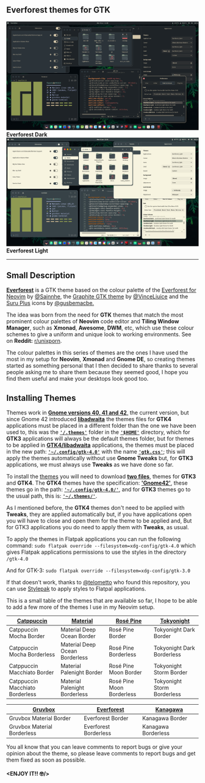 ## Everforest themes for GTK

![Everforest Dark](https://github.com/Fausto-Korpsvart/Everforest-GTK-Theme/blob/master/screenshots/everforest06.png)
**Everforest Dark**
![Everforest Light](https://github.com/Fausto-Korpsvart/Everforest-GTK-Theme/blob/master/screenshots/everforest07.png)
**Everforest Light**

---

## Small Description

<ins>**Everforest**</ins> is a GTK theme based on the colour palette of the [Everforest for Neovim](https://github.com/sainnhe/everforest) by [@Sainnhe](https://github.com/sainnhe), the [Graphite GTK theme](https://github.com/vinceliuice/Graphite-gtk-theme) by [@VinceLiuice](https://github.com/vinceliuice) and the [Suru Plus](https://github.com/gusbemacbe/suru-plus) icons by [@gusbemacbe.](https://github.com/gusbemacbe)

The idea was born from the need for **GTK** themes that match the most prominent colour palettes of **Neovim** code editor and **Tiling Window Manager**, such as **Xmonad**, **Awesome**, **DWM**, etc, which use these colour schemes to give a uniform and unique look to working environments. See on **Reddit:** [r/unixporn](https://www.reddit.com/r/unixporn/).

The colour palettes in this series of themes are the ones I have used the most in my setup for **Neovim**, **Xmonad** and **Gnome DE**, so creating themes started as something personal that I then decided to share thanks to several people asking me to share them because they seemed good, I hope you find them useful and make your desktops look good too.

## Installing Themes

Themes work in <ins>**Gnome versions 40, 41 and 42**,</ins> the current version, but since Gnome 42 introduced <ins>**libadwaita**</ins> the themes files for **GTK4** applications must be placed in a different folder than the one we have been used to, this was the <ins>**`'/.themes'`**</ins> folder in the <ins>**`'$HOME'`**</ins> directory, which for **GTK3** applications will always be the default themes folder, but for themes to be applied in <ins>**GTK4/libadwaita**</ins> applications, the themes must be placed in the new path: <ins>**`'~/.config/gtk-4.0'`**</ins> with the name <ins>**`'gtk.css'`**</ins>; this will apply the themes automatically without use **Gnome Tweaks** but, for **GTK3** applications, we must always use **Tweaks** as we have done so far.

To install the [themes](https://www.pling.com/u/fkorpsvart) you will need to download <ins>**two files**</ins>, themes for **GTK3** and **GTK4**.
The **GTK4** themes have the specification: <ins>**'Gnome42'**</ins>, these themes go in the path: **<ins>`'~/.config/gtk-4.0/'`</ins>**, and for **GTK3** themes go to the usual path, this is: <ins>**`'~/.themes/'`**</ins>.

As I mentioned before, the **GTK4** themes don't need to be applied with **Tweaks**, they are applied automatically but, if you have applications open you will have to close and open them for the theme to be applied and, But for GTK3 applications you do need to apply them with **Tweaks**, as usual.

To apply the themes in Flatpak applications you can run the following command: `sudo flatpak override --filesystem=xdg-config/gtk-4.0` which gives Flatpak applications permissions to use the styles in the directory `/gtk-4.0`

And for GTK-3: `sudo flatpak override --filesystem=xdg-config/gtk-3.0`

If that doesn't work, thanks to [@telometto](https://github.com/telometto) who found this repository, you can use [Stylepak](https://github.com/refi64/stylepak) to apply styles to Flatpal applications.

This is a small table of the themes that are available so far, I hope to be able to add a few more of the themes I use in my Neovim setup.

| [Catppuccin](https://www.pling.com/p/1715554) | [Material](https://www.pling.com/p/1706139) | [Rosé Pine](https://www.pling.com/p/1810530) | [Tokyonight](https://www.pling.com/p/1681315) |
| --------------------------------------------- | ------------------------------------------- | -------------------------------------------- | --------------------------------------------- |
| Catppuccin Mocha Border                       | Material Deep Ocean Border                  | Rosé Pine Border                             | Tokyonight Dark Border                        |
| Catppuccin Mocha Borderless                   | Material Deep Ocean Borderless              | Rosé Pine Borderless                         | Tokyonight Dark Borderless                    |
| Catppuccin Macchiato Border                   | Material Palenight Border                   | Rosé Pine Moon Border                        | Tokyonight Storm Border                       |
| Catppuccin Macchiato Borderless               | Material Palenight Borderless               | Rosé Pine Moon Borderless                    | Tokyonight Storm Borderless                   |

| [Gruvbox](https://www.pling.com/p/1681313) | [Everforest](https://www.pling.com/p/1695467) | [Kanagawa](https://www.pling.com/p/1810560) |
| ------------------------------------------ | --------------------------------------------- | ------------------------------------------- |
| Gruvbox Material Border                    | Everforest Border                             | Kanagawa Border                             |
| Gruvbox Material Borderless                | Everforest Borderless                         | Kanagawa Borderless                         |

You all know that you can leave comments to report bugs or give your opinion about the theme, so please leave comments to report bugs and get them fixed as soon as possible.

#### **<ENJOY IT!! :nerd_face:/>**
